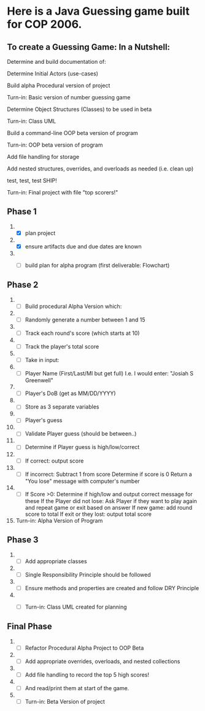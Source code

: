 # Here is a Java Guessing game built for COP 2006.


## To create a Guessing Game: In a Nutshell:

Determine and build documentation of:

Determine Initial Actors (use-cases)

Build alpha Procedural version of project

Turn-in: Basic version of number guessing game

Determine Object Structures (Classes) to be used in beta

Turn-in: Class UML

Build a command-line OOP beta version of program

Turn-in: OOP beta version of program

Add file handling for storage

Add nested structures, overrides, and overloads as needed (i.e. clean up)

test, test, test SHIP!

Turn-in: Final project with file "top scorers!"



## Phase 1

1. -[x]  plan project

2. -[x]  ensure artifacts due and due dates are known

3. -[ ]  build plan for alpha program (first deliverable: Flowchart)



## Phase 2

1. -[ ] Build procedural Alpha Version which:

2. -[ ] Randomly generate a number between 1 and 15

3. -[ ] Track each round's score (which starts at 10)

4. -[ ] Track the player's total score

5. -[ ] Take in input:

6. -[ ] Player Name
(First/Last/MI but get full)
I.e. I would enter: "Josiah S Greenwell"

7. -[ ] Player's DoB (get as MM/DD/YYYY)

8. -[ ] Store as 3 separate variables

9. -[ ] Player's guess

10. -[ ] Validate Player guess (should be between..)

11. -[ ] Determine if Player guess is high/low/correct

12. -[ ] If correct: output score

13. -[ ] If incorrect:
Subtract 1 from score
Determine if score is 0
Return a "You lose" message with computer's number

14. -[ ] If Score >0:
Determine if high/low and output correct message for these
If the Player did not lose: Ask Player if they want to play again and repeat game or exit based on answer
If new game: add round score to total
If exit or they lost: output total score

15. Turn-in: Alpha Version of Program

## Phase 3

1. -[ ] Add appropriate classes

2. -[ ] Single Responsibility Principle should be followed

3. -[ ] Ensure methods and properties are created and follow DRY Principle

4. -[ ] Turn-in: Class UML created for planning



## Final Phase

1. -[ ] Refactor Procedural Alpha Project to OOP Beta

2. -[ ] Add appropriate overrides, overloads, and nested collections

3. -[ ] Add file handling to record the top 5 high scores!

4. -[ ] And read/print them at start of the game.

5. -[ ] Turn-in: Beta Version of project 